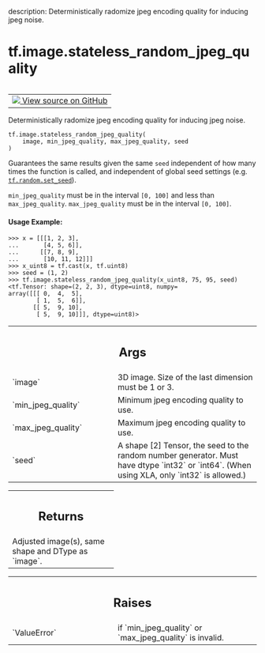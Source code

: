 description: Deterministically radomize jpeg encoding quality for inducing jpeg noise.

<div itemscope itemtype="http://developers.google.com/ReferenceObject">
<meta itemprop="name" content="tf.image.stateless_random_jpeg_quality" />
<meta itemprop="path" content="Stable" />
</div>

# tf.image.stateless_random_jpeg_quality

<!-- Insert buttons and diff -->

<table class="tfo-notebook-buttons tfo-api nocontent" align="left">
<td>
  <a target="_blank" href="https://github.com/tensorflow/tensorflow/blob/r2.4/tensorflow/python/ops/image_ops_impl.py#L2581-L2635">
    <img src="https://www.tensorflow.org/images/GitHub-Mark-32px.png" />
    View source on GitHub
  </a>
</td>
</table>



Deterministically radomize jpeg encoding quality for inducing jpeg noise.

<pre class="devsite-click-to-copy prettyprint lang-py tfo-signature-link">
<code>tf.image.stateless_random_jpeg_quality(
    image, min_jpeg_quality, max_jpeg_quality, seed
)
</code></pre>



<!-- Placeholder for "Used in" -->

Guarantees the same results given the same `seed` independent of how many
times the function is called, and independent of global seed settings (e.g.
<a href="../../tf/random/set_seed.md"><code>tf.random.set_seed</code></a>).

`min_jpeg_quality` must be in the interval `[0, 100]` and less than
`max_jpeg_quality`.
`max_jpeg_quality` must be in the interval `[0, 100]`.

#### Usage Example:



```
>>> x = [[[1, 2, 3],
...       [4, 5, 6]],
...      [[7, 8, 9],
...       [10, 11, 12]]]
>>> x_uint8 = tf.cast(x, tf.uint8)
>>> seed = (1, 2)
>>> tf.image.stateless_random_jpeg_quality(x_uint8, 75, 95, seed)
<tf.Tensor: shape=(2, 2, 3), dtype=uint8, numpy=
array([[[ 0,  4,  5],
        [ 1,  5,  6]],
       [[ 5,  9, 10],
        [ 5,  9, 10]]], dtype=uint8)>
```

<!-- Tabular view -->
 <table class="responsive fixed orange">
<colgroup><col width="214px"><col></colgroup>
<tr><th colspan="2"><h2 class="add-link">Args</h2></th></tr>

<tr>
<td>
`image`
</td>
<td>
3D image. Size of the last dimension must be 1 or 3.
</td>
</tr><tr>
<td>
`min_jpeg_quality`
</td>
<td>
Minimum jpeg encoding quality to use.
</td>
</tr><tr>
<td>
`max_jpeg_quality`
</td>
<td>
Maximum jpeg encoding quality to use.
</td>
</tr><tr>
<td>
`seed`
</td>
<td>
A shape [2] Tensor, the seed to the random number generator. Must have
dtype `int32` or `int64`. (When using XLA, only `int32` is allowed.)
</td>
</tr>
</table>



<!-- Tabular view -->
 <table class="responsive fixed orange">
<colgroup><col width="214px"><col></colgroup>
<tr><th colspan="2"><h2 class="add-link">Returns</h2></th></tr>
<tr class="alt">
<td colspan="2">
Adjusted image(s), same shape and DType as `image`.
</td>
</tr>

</table>



<!-- Tabular view -->
 <table class="responsive fixed orange">
<colgroup><col width="214px"><col></colgroup>
<tr><th colspan="2"><h2 class="add-link">Raises</h2></th></tr>

<tr>
<td>
`ValueError`
</td>
<td>
if `min_jpeg_quality` or `max_jpeg_quality` is invalid.
</td>
</tr>
</table>

